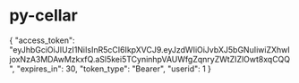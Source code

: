 # py-cellar
{
  "access_token": "eyJhbGciOiJIUzI1NiIsInR5cCI6IkpXVCJ9.eyJzdWIiOiJvbXJ5bGNuIiwiZXhwIjoxNzA3MDAwMzkxfQ.aSl5kei5TCyninhpVAUWfgZqnryZWtZIZlOwt8xqCQQ",
  "expires_in": 30,
  "token_type": "Bearer",
  "userid": 1
}